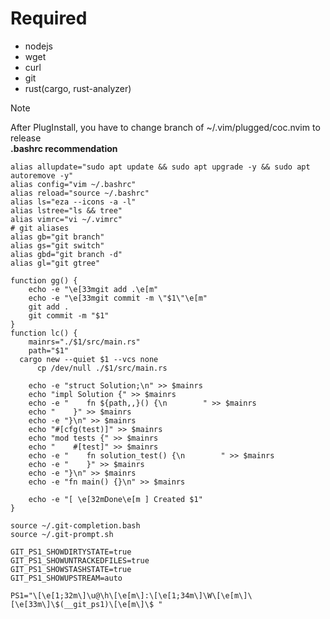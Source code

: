 # Required
- nodejs</br>
- wget</br>
- curl</br>
- git</br>
- rust(cargo, rust-analyzer)</br>

> [!NOTE]
> After PlugInstall, you have to change branch of ~/.vim/plugged/coc.nvim to release</br>
> **.bashrc recommendation**
> ```
> alias allupdate="sudo apt update && sudo apt upgrade -y && sudo apt autoremove -y"
> alias config="vim ~/.bashrc"
> alias reload="source ~/.bashrc"
> alias ls="eza --icons -a -l"
> alias lstree="ls && tree"
> alias vimrc="vi ~/.vimrc"
> # git aliases
> alias gb="git branch"
> alias gs="git switch"
> alias gbd="git branch -d"
> alias gl="git gtree"
> 
> function gg() {
>     echo -e "\e[33mgit add .\e[m"
>     echo -e "\e[33mgit commit -m \"$1\"\e[m"
>     git add .
>     git commit -m "$1"
> }
> function lc() {
>     mainrs="./$1/src/main.rs"
>     path="$1"
> 	cargo new --quiet $1 --vcs none
> 		cp /dev/null ./$1/src/main.rs
>     
>     echo -e "struct Solution;\n" >> $mainrs
>     echo "impl Solution {" >> $mainrs
>     echo -e "    fn ${path,,}() {\n        " >> $mainrs
>     echo "    }" >> $mainrs
>     echo -e "}\n" >> $mainrs
>     echo "#[cfg(test)]" >> $mainrs
>     echo "mod tests {" >> $mainrs
>     echo "    #[test]" >> $mainrs
>     echo -e "    fn solution_test() {\n        " >> $mainrs
>     echo -e "    }" >> $mainrs
>     echo -e "}\n" >> $mainrs
>     echo -e "fn main() {}\n" >> $mainrs
> 
>     echo -e "[ \e[32mDone\e[m ] Created $1"
> }
> 
> source ~/.git-completion.bash
> source ~/.git-prompt.sh
> 
> GIT_PS1_SHOWDIRTYSTATE=true
> GIT_PS1_SHOWUNTRACKEDFILES=true
> GIT_PS1_SHOWSTASHSTATE=true
> GIT_PS1_SHOWUPSTREAM=auto
> 
> PS1="\[\e[1;32m\]\u@\h\[\e[m\]:\[\e[1;34m\]\W\[\e[m\]\[\e[33m\]\$(__git_ps1)\[\e[m\]\$ "
> ```